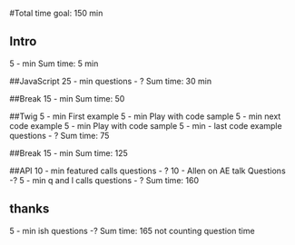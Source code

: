 #Total time goal: 150 min

## Intro
5 - min
Sum time: 5 min

##JavaScript
25 - min
questions - ?
Sum time: 30 min

##Break
15 - min
Sum time: 50

##Twig
5 - min First example
5 - min Play with code sample
5 - min next code example
5 - min Play with code sample
5 - min - last code example
questions - ?
Sum time: 75

##Break
15 - min
Sum time: 125

##API
10 - min featured calls
questions - ?
10 - Allen on AE talk
Questions -?
5 - min q and l calls
questions - ?
Sum time: 160

## thanks
5 - min ish
questions -?
Sum time: 165 not counting question time
